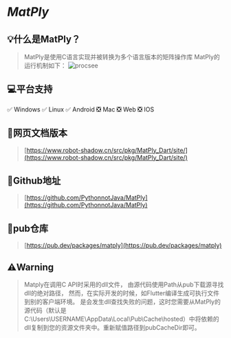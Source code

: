 # **_**MatPly**_** 

## 💡什么是MatPly？
> MatPly是使用C语言实现并被转换为多个语言版本的矩阵操作库
> MatPly的运行机制如下：
> ![procsee](assets/process.png)

## 💻平台支持
✅ Windows       ✅ Linux     ✅ Android
❎ Mac           ❎ Web       ❎ IOS

## 🔗网页文档版本
> [https://www.robot-shadow.cn/src/pkg/MatPly_Dart/site/](https://www.robot-shadow.cn/src/pkg/MatPly_Dart/site/)

## 🔗Github地址
> [https://github.com/PythonnotJava/MatPly](https://github.com/PythonnotJava/MatPly)

## 🔗pub仓库
> [https://pub.dev/packages/matply](https://pub.dev/packages/matply)

## ⚠️Warning
> Matply在调用C API时采用的dll文件，
由源代码使用Path从pub下载源寻找dll的绝对路径，
然而，在实际开发的时候，如Flutter编译生成可执行文件到别的客户端环境。
是会发生dll查找失败的问题，这时您需要从MatPly的源代码（默认是C:\Users\USERNAME\AppData\Local\Pub\Cache\hosted）中将依赖的dll复制到您的资源文件夹中。重新赋值路径到pubCacheDir即可。

